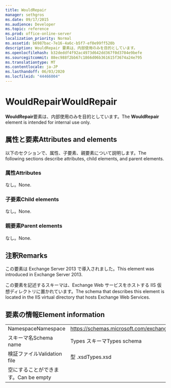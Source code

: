 ```yaml
---
title: WouldRepair
manager: sethgros
ms.date: 09/17/2015
ms.audience: Developer
ms.topic: reference
ms.prod: office-online-server
localization_priority: Normal
ms.assetid: b6987bac-7e16-4a6c-b5f7-ef0e99ff520b
description: WouldRepair 要素は、内部使用のみを目的としています。
ms.openlocfilehash: b32deddf4f92ac4973d642dd367f0d3704e9befe
ms.sourcegitcommit: 88ec988f2bb67c1866d06b361615f3674a24e795
ms.translationtype: MT
ms.contentlocale: ja-JP
ms.lasthandoff: 06/03/2020
ms.locfileid: "44466004"
---
```

# <a name="wouldrepair"></a><span data-ttu-id="d52d7-103">WouldRepair</span><span class="sxs-lookup"><span data-stu-id="d52d7-103">WouldRepair</span></span>

<span data-ttu-id="d52d7-104">**WouldRepair**要素は、内部使用のみを目的としています。</span><span class="sxs-lookup"><span data-stu-id="d52d7-104">The **WouldRepair** element is intended for internal use only.</span></span> 

## <a name="attributes-and-elements"></a><span data-ttu-id="d52d7-105">属性と要素</span><span class="sxs-lookup"><span data-stu-id="d52d7-105">Attributes and elements</span></span>

<span data-ttu-id="d52d7-106">以下のセクションで、属性、子要素、親要素について説明します。</span><span class="sxs-lookup"><span data-stu-id="d52d7-106">The following sections describe attributes, child elements, and parent elements.</span></span>
  
### <a name="attributes"></a><span data-ttu-id="d52d7-107">属性</span><span class="sxs-lookup"><span data-stu-id="d52d7-107">Attributes</span></span>

<span data-ttu-id="d52d7-108">なし。</span><span class="sxs-lookup"><span data-stu-id="d52d7-108">None.</span></span>
  
### <a name="child-elements"></a><span data-ttu-id="d52d7-109">子要素</span><span class="sxs-lookup"><span data-stu-id="d52d7-109">Child elements</span></span>

<span data-ttu-id="d52d7-110">なし。</span><span class="sxs-lookup"><span data-stu-id="d52d7-110">None.</span></span>
  
### <a name="parent-elements"></a><span data-ttu-id="d52d7-111">親要素</span><span class="sxs-lookup"><span data-stu-id="d52d7-111">Parent elements</span></span>

<span data-ttu-id="d52d7-112">なし。</span><span class="sxs-lookup"><span data-stu-id="d52d7-112">None.</span></span>
  
## <a name="remarks"></a><span data-ttu-id="d52d7-113">注釈</span><span class="sxs-lookup"><span data-stu-id="d52d7-113">Remarks</span></span>

<span data-ttu-id="d52d7-114">この要素は Exchange Server 2013 で導入されました。</span><span class="sxs-lookup"><span data-stu-id="d52d7-114">This element was introduced in Exchange Server 2013.</span></span>
  
<span data-ttu-id="d52d7-115">この要素を記述するスキーマは、Exchange Web サービスをホストする IIS 仮想ディレクトリに置かれています。</span><span class="sxs-lookup"><span data-stu-id="d52d7-115">The schema that describes this element is located in the IIS virtual directory that hosts Exchange Web Services.</span></span>
  
## <a name="element-information"></a><span data-ttu-id="d52d7-116">要素の情報</span><span class="sxs-lookup"><span data-stu-id="d52d7-116">Element information</span></span>

|||
|:-----|:-----|
|<span data-ttu-id="d52d7-117">Namespace</span><span class="sxs-lookup"><span data-stu-id="d52d7-117">Namespace</span></span>  <br/> |https://schemas.microsoft.com/exchange/services/2006/types  <br/> |
|<span data-ttu-id="d52d7-118">スキーマ名</span><span class="sxs-lookup"><span data-stu-id="d52d7-118">Schema name</span></span>  <br/> |<span data-ttu-id="d52d7-119">Types スキーマ</span><span class="sxs-lookup"><span data-stu-id="d52d7-119">Types schema</span></span>  <br/> |
|<span data-ttu-id="d52d7-120">検証ファイル</span><span class="sxs-lookup"><span data-stu-id="d52d7-120">Validation file</span></span>  <br/> |<span data-ttu-id="d52d7-121">型 .xsd</span><span class="sxs-lookup"><span data-stu-id="d52d7-121">Types.xsd</span></span>  <br/> |
|<span data-ttu-id="d52d7-122">空にすることができます。</span><span class="sxs-lookup"><span data-stu-id="d52d7-122">Can be empty</span></span>  <br/> ||
   

